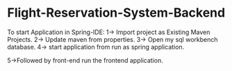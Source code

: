 # Flight-Reservation-System-Backend
To start Application in Spring-IDE:
1-> Import project as Existing Maven Projects.
2-> Update maven from properties.
3-> Open my sql workbench database.
4-> start application from run as spring application.

5->Followed by front-end run the frontend application.
